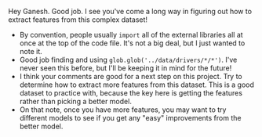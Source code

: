 Hey Ganesh.  Good job.  I see you've come a long way in figuring out how to extract features from this complex dataset!

* By convention, people usually ```import``` all of the external libraries all at once at the top of the code file.  It's not a big deal, but I just wanted to note it.
* Good job finding and using ```glob.glob('../data/drivers/*/*')```.  I've never seen this before, but I'll be keeping it in mind for the future!
* I think your comments are good for a next step on this project.  Try to determine how to extract more features from this dataset.  This is a good dataset to practice with, because the key here is getting the features rather than picking a better model.
* On that note, once you have more features, you may want to try different models to see if you get any "easy" improvements from the better model.